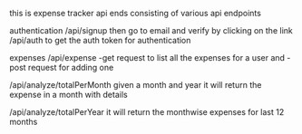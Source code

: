 this is expense tracker api ends consisting of various api endpoints

authentication 
/api/signup
then go to email and verify by clicking on the link
/api/auth
to get the auth token for authentication


expenses
/api/expense 
-get request to list all the expenses for a user and 
-post request for adding one

/api/analyze/totalPerMonth given a month and year it will return the expense in a month with details

/api/analyze/totalPerYear it will return the monthwise expenses for last 12 months